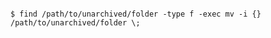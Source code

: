 <!-- usedin: [ _includes/_inlines/AddIns/common/database-backups/database-backups_redis-v1.md] -->

```

$ find /path/to/unarchived/folder -type f -exec mv -i {} /path/to/unarchived/folder \;  

```
